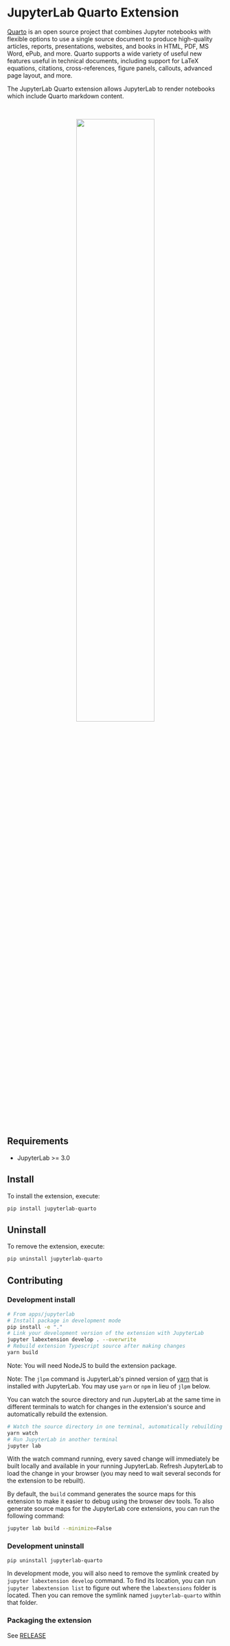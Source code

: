 # JupyterLab Quarto Extension

[Quarto](https://www.quarto.org) is an open source project that combines Jupyter notebooks with flexible options to use a single source document to produce high-quality articles, reports, presentations, websites, and books in HTML, PDF, MS Word, ePub, and more. Quarto supports a wide variety of useful new features useful in technical documents, including support for LaTeX equations, citations, cross-references, figure panels, callouts, advanced page layout, and more. 

The JupyterLab Quarto extension allows JupyterLab to render notebooks which include Quarto markdown content.

&nbsp;
<p align="center">
<img src="https://user-images.githubusercontent.com/261654/229227775-9b1cb1d7-36a6-4ad0-926a-bf8d3293d858.png" width="60%">
</p>

## Requirements

- JupyterLab >= 3.0

## Install

To install the extension, execute:

```bash
pip install jupyterlab-quarto
```

## Uninstall

To remove the extension, execute:

```bash
pip uninstall jupyterlab-quarto
```

## Contributing

### Development install

```bash
# From apps/jupyterlab
# Install package in development mode
pip install -e "."
# Link your development version of the extension with JupyterLab
jupyter labextension develop . --overwrite
# Rebuild extension Typescript source after making changes
yarn build
```
Note: You will need NodeJS to build the extension package.

Note: The `jlpm` command is JupyterLab's pinned version of
[yarn](https://yarnpkg.com/) that is installed with JupyterLab. You may use
`yarn` or `npm` in lieu of `jlpm` below.

You can watch the source directory and run JupyterLab at the same time in different terminals to watch for changes in the extension's source and automatically rebuild the extension.

```bash
# Watch the source directory in one terminal, automatically rebuilding when needed
yarn watch
# Run JupyterLab in another terminal
jupyter lab
```

With the watch command running, every saved change will immediately be built locally and available in your running JupyterLab. Refresh JupyterLab to load the change in your browser (you may need to wait several seconds for the extension to be rebuilt).

By default, the `build` command generates the source maps for this extension to make it easier to debug using the browser dev tools. To also generate source maps for the JupyterLab core extensions, you can run the following command:

```bash
jupyter lab build --minimize=False
```

### Development uninstall

```bash
pip uninstall jupyterlab-quarto
```

In development mode, you will also need to remove the symlink created by `jupyter labextension develop`
command. To find its location, you can run `jupyter labextension list` to figure out where the `labextensions`
folder is located. Then you can remove the symlink named `jupyterlab-quarto` within that folder.

### Packaging the extension

See [RELEASE](RELEASE.md)

